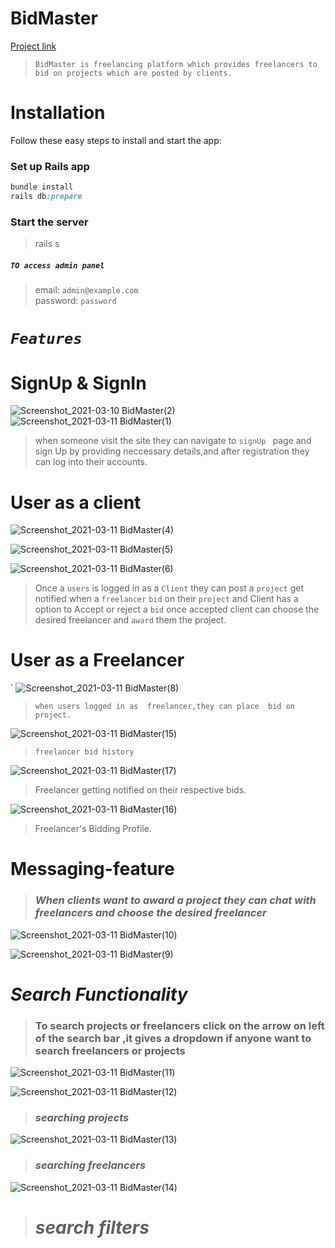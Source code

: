 # BidMaster
[ Project link ](https://bidmaster-app.herokuapp.com/)
> `BidMaster is freelancing platform which provides freelancers to bid on projects which are posted by clients.`
# Installation
Follow these easy steps to install and start the app:
### Set up Rails app
```ruby 
bundle install
rails db:prepare
```
### Start the server
> rails s 


#####  _`TO access admin panel`_

> email: `admin@example.com` <br/>
password: `password`



# _`Features`_ 
#  SignUp & SignIn
![Screenshot_2021-03-10 BidMaster(2)](https://user-images.githubusercontent.com/41575688/110678922-daf28280-81fc-11eb-9b2e-29b1d2cee816.png) ![Screenshot_2021-03-11 BidMaster(1)](https://user-images.githubusercontent.com/41575688/110680443-9ff14e80-81fe-11eb-878b-18d91002095d.png)
> when someone visit the site they can navigate to `signUp ` page and sign Up by providing neccessary details,and after registration they can log into their accounts.

# User as a client
![Screenshot_2021-03-11 BidMaster(4)](https://user-images.githubusercontent.com/41575688/110682225-b5677800-8200-11eb-8823-3d631b20356a.png)

![Screenshot_2021-03-11 BidMaster(5)](https://user-images.githubusercontent.com/41575688/110683017-99b0a180-8201-11eb-8890-bd514dfdf881.png)

![Screenshot_2021-03-11 BidMaster(6)](https://user-images.githubusercontent.com/41575688/110683024-9ae1ce80-8201-11eb-8892-3ab5aa063865.png)


>  Once a `users` is logged in as a `Client` they can post a `project` get notified when a `freelancer` `bid` on their `project` and Client has a option to Accept or reject a `bid` once accepted client can choose  the desired freelancer and `award` them the project. 

# User as a Freelancer
`
![Screenshot_2021-03-11 BidMaster(8)](https://user-images.githubusercontent.com/41575688/110688035-2a3db080-8207-11eb-9c7b-60f62ced2dc8.png)
> `when users logged in as  freelancer,they can place  bid on project.`

![Screenshot_2021-03-11 BidMaster(15)](https://user-images.githubusercontent.com/41575688/110695893-6b868e00-8210-11eb-982a-74f803490673.png)
> `freelancer bid history`


![Screenshot_2021-03-11 BidMaster(17)](https://user-images.githubusercontent.com/41575688/110695902-6de8e800-8210-11eb-8369-f6522549cda5.png)
>  Freelancer getting notified on their respective bids.

![Screenshot_2021-03-11 BidMaster(16)](https://user-images.githubusercontent.com/41575688/110695899-6d505180-8210-11eb-8d78-4735330e2aab.png)
> Freelancer's Bidding Profile.


# Messaging-feature



>   ### _When clients want to award a project they can chat with freelancers and choose the desired freelancer_
![Screenshot_2021-03-11 BidMaster(10)](https://user-images.githubusercontent.com/41575688/110692063-f31dce00-820b-11eb-8215-74fb73b8779a.png)

![Screenshot_2021-03-11 BidMaster(9)](https://user-images.githubusercontent.com/41575688/110691901-bc47b800-820b-11eb-9385-2c4c8db97418.png)





# _Search Functionality_
> ### To search projects or  freelancers click on the arrow on left of the search bar ,it gives a dropdown if anyone want to search  freelancers or projects

![Screenshot_2021-03-11 BidMaster(11)](https://user-images.githubusercontent.com/41575688/110693852-ed28ec80-820d-11eb-86ab-c8db4046367d.png)


![Screenshot_2021-03-11 BidMaster(12)](https://user-images.githubusercontent.com/41575688/110693855-eef2b000-820d-11eb-9c5c-f62f4a54ec85.png)
> ### _searching   projects_


![Screenshot_2021-03-11 BidMaster(13)](https://user-images.githubusercontent.com/41575688/110693857-ef8b4680-820d-11eb-9380-9665203ffb2c.png)
> ### _searching  freelancers_


![Screenshot_2021-03-11 BidMaster(14)](https://user-images.githubusercontent.com/41575688/110693865-f023dd00-820d-11eb-94b2-f71c18a012b0.png)
> # _search  filters_

